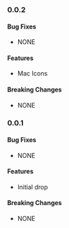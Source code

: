 ### 0.0.2


#### Bug Fixes

* NONE

#### Features

* Mac Icons

#### Breaking Changes

* NONE



### 0.0.1


#### Bug Fixes

* NONE

#### Features

* Initial drop

#### Breaking Changes

* NONE
